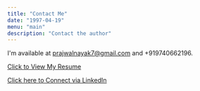 ```yaml
---
title: "Contact Me"
date: "1997-04-19"
menu: "main"
description: "Contact the author"
---
```


I'm available at prajwalnayak7@gmail.com and +919740662196.

[Click to View My Resume](https://prajwalnayak7.github.io/cv.pdf)

[Click here to Connect via LinkedIn](https://www.linkedin.com/in/psn/)
